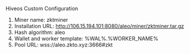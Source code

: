 Hiveos Custom Configuration

1. Miner name: zktminer
2. Installation URL: http://106.15.194.101:8080/aleo/miner/zktminer.tar.gz
3. Hash algorithm: aleo
4. Wallet and worker template: %WAL%.%WORKER_NAME%
5. Pool URL: wss://aleo.zkto.xyz:3666#zkt
